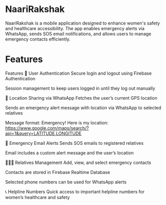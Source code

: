 # NaariRakshak
NaariRakshak is a mobile application designed to enhance women's safety and healthcare accessibility. The app enables emergency alerts via WhatsApp, sends SOS email notifications, and allows users to manage emergency contacts efficiently.

# Features
Features
🔐 User Authentication
Secure login and logout using Firebase Authentication

Session management to keep users logged in until they log out manually

📍 Location Sharing via WhatsApp
Fetches the user’s current GPS location

Sends an emergency alert message with location via WhatsApp to selected relatives

Message format:
Emergency! Here is my location: 
https://www.google.com/maps/search/?api=1&query=LATITUDE,LONGITUDE

📧 Emergency Email Alerts
Sends SOS emails to registered relatives

Email includes a custom alert message and the user’s location

👨‍👩‍👧 Relatives Management
Add, view, and select emergency contacts

Contacts are stored in Firebase Realtime Database

Selected phone numbers can be used for WhatsApp alerts

📞 Helpline Numbers
Quick access to important helpline numbers for women’s healthcare and safety

